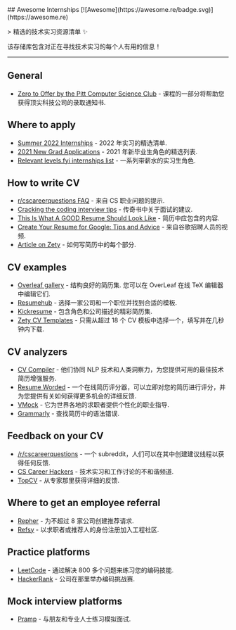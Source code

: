 <div class="github-widget" data-repo="lodthe/awesome-internships"></div>
## Awesome Internships [![Awesome](https://awesome.re/badge.svg)](https://awesome.re)

&gt; 精选的技术实习资源清单 ✨

该存储库包含对正在寻找技术实习的每个人有用的信息！



---

## General

- [Zero to Offer by the Pitt Computer Science Club](https://pittcs.wiki/zero-to-offer/) - 课程的一部分将帮助您获得顶尖科技公司的录取通知书.

## Where to apply

- [Summer 2022 Internships](https://github.com/pittcsc/Summer2022-Internships) - 2022 年实习的精选清单.
- [2021 New Grad Applications](https://github.com/Pitt-CSC/NewGrad-2021) - 2021 年新毕业生角色的精选列表.
- [Relevant levels.fyi internships list](https://www.levels.fyi/internships/) - 一系列带薪水的实习生角色.


## How to write CV

- [r/cscareerquestions FAQ](https://www.reddit.com/r/cscareerquestions/wiki/faq_resumes) - 来自 CS 职业问题的提示.
- [Cracking the coding interview tips](https://www.notion.so/lodthe/Cracking-the-coding-interview-tips-301b9b8df5bd422aa9dbf37604afe9e9) - 传奇书中关于面试的建议.
- [This Is What A GOOD Resume Should Look Like](https://www.careercup.com/resume) - 简历中应包含的内容.
- [Create Your Resume for Google: Tips and Advice](https://www.youtube.com/watch?v=BYUy1yvjHxE&feature=youtu.be) - 来自谷歌招聘人员的视频.
- [Article on Zety](https://zety.com/blog/computer-science-resume) - 如何写简历中的每个部分.

## CV examples

- [Overleaf gallery](https://ru.overleaf.com/gallery/tagged/cv)  - 结构良好的简历集. 您可以在 OverLeaf 在线 TeX 编辑器中编辑它们.
- [Resumehub](https://resumehub.org) - 选择一家公司和一个职位并找到合适的模板.
- [Kickresume](https://www.kickresume.com/en/help-center/software-engineering-resume-samples) - 包含角色和公司描述的精彩简历集.
- [Zety CV Templates](https://zety.com/cv-templates) - 只需从超过 18 个 CV 模板中选择一个，填写并在几秒钟内下载.

## CV analyzers

- [CV Compiler](https://cvcompiler.com) - 他们协同 NLP 技术和人类洞察力，为您提供可用的最佳技术简历增强服务.
- [Resume Worded](https://resumeworded.com) - 一个在线简历评分器，可以立即对您的简历进行评分，并为您提供有关如何获得更多机会的详细反馈.
- [VMock](https://www.vmock.com) - 它为世界各地的求职者提供个性化的职业指导.
- [Grammarly](https://grammarly.com/) - 查找简历中的语法错误.

## Feedback on your CV

- [/r/cscareerquestions](https://www.reddit.com/r/cscareerquestions) - 一个 subreddit，人们可以在其中创建建议线程以获得任何反馈.
- [CS Career Hackers](https://discord.gg/6EyEDKk) - 技术实习和工作讨论的不和谐频道.
- [TopCV](https://www.topcv.com) - 从专家那里获得详细的反馈.

## Where to get an employee referral

- [Repher](https://repher.me) - 为不超过 8 家公司创建推荐请求.
- [Refsy](https://refsy.io) - 以求职者或推荐人的身份注册加入工程社区.

## Practice platforms

- [LeetCode](https://leetcode.com) - 通过解决 800 多个问题来练习您的编码技能.
- [HackerRank](https://www.hackerrank.com) - 公司在那里举办编码挑战赛.

## Mock interview platforms

- [Pramp](https://www.pramp.com) - 与朋友和专业人士练习模拟面试.

